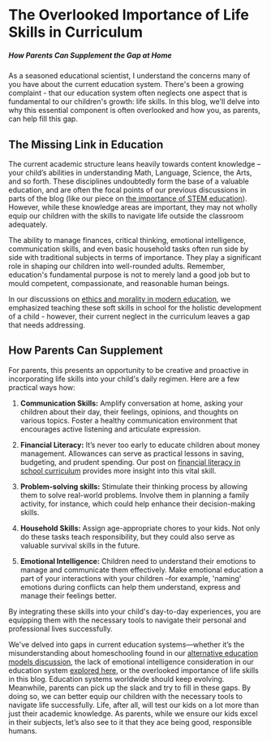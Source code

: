 # The Overlooked Importance of Life Skills in Curriculum

##### How Parents Can Supplement the Gap at Home

As a seasoned educational scientist, I understand the concerns many of you have about the current education system. There's been a growing complaint - that our education system often neglects one aspect that is fundamental to our children's growth: life skills. In this blog, we'll delve into why this essential component is often overlooked and how you, as parents, can help fill this gap. 

## The Missing Link in Education

The current academic structure leans heavily towards content knowledge – your child’s abilities in understanding Math, Language, Science, the Arts, and so forth. These disciplines undoubtedly form the base of a valuable education, and are often the focal points of our previous discussions in parts of the blog (like our piece on [the importance of STEM education](/v2/skill-development/the-importance-of-stem-education-in-the-modern-world.md)). However, while these knowledge areas are important, they may not wholly equip our children with the skills to navigate life outside the classroom adequately. 

The ability to manage finances, critical thinking, emotional intelligence, communication skills, and even basic household tasks often run side by side with traditional subjects in terms of importance. They play a significant role in shaping our children into well-rounded adults. Remember, education's fundamental purpose is not to merely land a good job but to mould competent, compassionate, and reasonable human beings. 

In our discussions on [ethics and morality in modern education](/v2/education-fundamentals/ethics-and-morality-in-modern-education.md), we emphasized teaching these soft skills in school for the holistic development of a child - however, their current neglect in the curriculum leaves a gap that needs addressing. 

## How Parents Can Supplement 

For parents, this presents an opportunity to be creative and proactive in incorporating life skills into your child's daily regimen. Here are a few practical ways how:

1. **Communication Skills:** Amplify conversation at home, asking your children about their day, their feelings, opinions, and thoughts on various topics. Foster a healthy communication environment that encourages active listening and articulate expression. 

2. **Financial Literacy:** It’s never too early to educate children about money management. Allowances can serve as practical lessons in saving, budgeting, and prudent spending. Our post on [financial literacy in school curriculum](/v2/skill-development/financial-literacy-in-school-curriculum.md) provides more insight into this vital skill.

3. **Problem-solving skills:** Stimulate their thinking process by allowing them to solve real-world problems. Involve them in planning a family activity, for instance, which could help enhance their decision-making skills.

4. **Household Skills:** Assign age-appropriate chores to your kids. Not only do these tasks teach responsibility, but they could also serve as valuable survival skills in the future. 

5. **Emotional Intelligence:** Children need to understand their emotions to manage and communicate them effectively. Make emotional education a part of your interactions with your children –for example, 'naming' emotions during conflicts can help them understand, express and manage their feelings better. 

By integrating these skills into your child's day-to-day experiences, you are equipping them with the necessary tools to navigate their personal and professional lives successfully.

We've delved into gaps in current education systems—whether it’s the misunderstanding about homeschooling found in our [alternative education models discussion](/v2/education-fundamentals/alternative-education-models-homeschooling.md), the lack of emotional intelligence consideration in our education system [explored here](/v2/holistic-development/the-push-for-emotional-intelligence-in-education.md), or the overlooked importance of life skills in this blog. Education systems worldwide should keep evolving. Meanwhile, parents can pick up the slack and try to fill in these gaps. By doing so, we can better equip our children with the necessary tools to navigate life successfully. Life, after all, will test our kids on a lot more than just their academic knowledge. As parents, while we ensure our kids excel in their subjects, let’s also see to it that they ace being good, responsible humans.